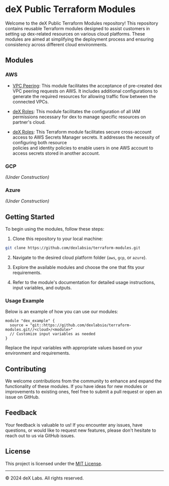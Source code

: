 # deX Public Terraform Modules

Welcome to the deX Public Terraform Modules repository! This repository
contains reusable Terraform modules designed to assist customers in
setting up dex-related resources on various cloud platforms. These
modules are aimed at simplifying the deployment process and ensuring
consistency across different cloud environments.

## Modules

### AWS

- [VPC Peering](aws/vpc-peering): This module facilitates the acceptance
    of pre-created dex VPC peering requests on AWS. It includes
    additional configurations to generate the required resources for
    allowing traffic flow between the connected VPCs.

- [deX Roles](aws/dex-roles): This module facilitates the configuration
    of all IAM permissions necessary for dex to manage specific resources
    on partner's cloud.

- [deX Roles](aws/cross-account-secrets): This Terraform module facilitates secure cross-account 
    access to AWS Secrets Manager secrets. It addresses the necessity of configuring both resource  
    policies and identity policies to enable users in one AWS account to access secrets stored in another account.

### GCP

_(Under Construction)_

### Azure

_(Under Construction)_

## Getting Started

To begin using the modules, follow these steps:

1. Clone this repository to your local machine:

```bash
git clone https://github.com/dexlabsio/terraform-modules.git
```

2. Navigate to the desired cloud platform folder (`aws`, `gcp`, or
    `azure`).

3. Explore the available modules and choose the one that fits your
    requirements.

4. Refer to the module's documentation for detailed usage instructions,
    input variables, and outputs.

### Usage Example

Below is an example of how you can use our modules:

```hcl
module "dex_example" {
  source = "git::https://github.com/dexlabsio/terraform-modules.git//<cloud>/<module>"  
  // Customize input variables as needed
}
```

Replace the input variables with appropriate values based on your
environment and requirements.

## Contributing

We welcome contributions from the community to enhance and expand the
functionality of these modules. If you have ideas for new modules or
improvements to existing ones, feel free to submit a pull request or open
an issue on GitHub.

## Feedback

Your feedback is valuable to us! If you encounter any issues, have
questions, or would like to request new features, please don't
hesitate to reach out to us via GitHub issues.

## License

This project is licensed under the [MIT License](LICENSE).

---
© 2024 deX Labs. All rights reserved.
